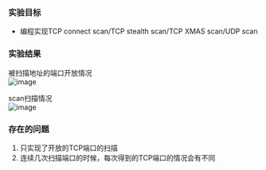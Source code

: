 ### 实验目标
- 编程实现TCP connect scan/TCP stealth scan/TCP XMAS scan/UDP scan


### 实验结果
被扫描地址的端口开放情况  
![image](https://github.com/guangguang831/ns/blob/master/2017-2/%E8%AF%BE%E5%A0%82%E4%BD%9C%E4%B8%9A/%E7%AC%AC%E4%BA%8C%E6%AC%A1%E4%BD%9C%E4%B8%9A/%E8%A2%AB%E6%89%AB%E6%8F%8F.png)  

scan扫描情况  
![image](https://github.com/guangguang831/ns/blob/master/2017-2/%E8%AF%BE%E5%A0%82%E4%BD%9C%E4%B8%9A/%E7%AC%AC%E4%BA%8C%E6%AC%A1%E4%BD%9C%E4%B8%9A/scan%E6%89%AB%E6%8F%8F%E7%BB%93%E6%9E%9C.png)

  
### 存在的问题
1. 只实现了开放的TCP端口的扫描  
2. 连续几次扫描端口的时候，每次得到的TCP端口的情况会有不同